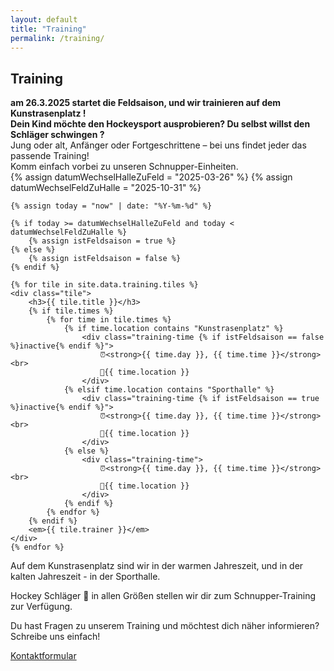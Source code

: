 ```yaml
---
layout: default
title: "Training"
permalink: /training/
---
```


## Training

<div class="aligned-content">
<strong>am 26.3.2025 startet die Feldsaison, und wir trainieren auf dem Kunstrasenplatz !  </strong>   <br>


<strong>
Dein Kind möchte den Hockeysport ausprobieren? Du selbst willst den Schläger schwingen ?
</strong>  
<br>
Jung oder alt, Anfänger oder Fortgeschrittene – bei uns findet jeder das passende Training!  
<br>
Komm einfach vorbei zu unseren Schnupper-Einheiten.
</div>

<div class="tiles-container">
    {% assign datumWechselHalleZuFeld = "2025-03-26" %}
    {% assign datumWechselFeldZuHalle = "2025-10-31" %}

    {% assign today = "now" | date: "%Y-%m-%d" %}

    {% if today >= datumWechselHalleZuFeld and today < datumWechselFeldZuHalle %}
        {% assign istFeldsaison = true %}
    {% else %}
        {% assign istFeldsaison = false %}
    {% endif %}

    {% for tile in site.data.training.tiles %}
    <div class="tile">
        <h3>{{ tile.title }}</h3>
        {% if tile.times %}
            {% for time in tile.times %}
                {% if time.location contains "Kunstrasenplatz" %}
                    <div class="training-time {% if istFeldsaison == false %}inactive{% endif %}">
                        ⏰<strong>{{ time.day }}, {{ time.time }}</strong> <br>
                        📍{{ time.location }}
                    </div>
                {% elsif time.location contains "Sporthalle" %}
                    <div class="training-time {% if istFeldsaison == true %}inactive{% endif %}">
                        ⏰<strong>{{ time.day }}, {{ time.time }}</strong> <br>
                        📍{{ time.location }}
                    </div>
                {% else %}
                    <div class="training-time">
                        ⏰<strong>{{ time.day }}, {{ time.time }}</strong> <br>
                        📍{{ time.location }}
                    </div>
                {% endif %}
            {% endfor %}
        {% endif %}
        <em>{{ tile.trainer }}</em>
    </div>
    {% endfor %}
</div>
<div class="aligned-content">
Auf dem Kunstrasenplatz sind wir in der warmen Jahreszeit, und in der kalten Jahreszeit - in der Sporthalle. 

Hockey Schläger 🏑 in allen Größen stellen wir dir zum Schnupper-Training zur Verfügung.

Du hast Fragen zu unserem Training und möchtest dich näher informieren? Schreibe uns einfach!  
</div>
<span class="email-highlight"><a href="/kontakt/">Kontaktformular</a></span>

